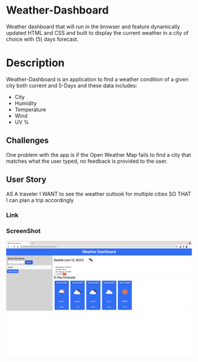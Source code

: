 # Weather-Dashboard

Weather dashboard that will run in the browser and feature dynamically updated HTML and CSS and built to display the current weather in a city of choice with (5) days forecast.

# Description
Weather-Dashboard is an application to find a weather condition of a given city both  current and 5-Days and these data includes:

* City
* Humidity
* Temperature
* Wind
* UV %

## Challenges
One problem with the app is if the Open Weather Map fails to find a city that matches what the user typed, no feedback is provided to the user. 

## User Story

AS A traveler
I WANT to see the weather outlook for multiple cities
SO THAT I can plan a trip accordingly

### Link 
[]()

### ScreenShot

![](./assets/img/WeatherDashboard.png)